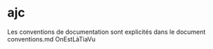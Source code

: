 # ajc
Les conventions de documentation sont explicités dans le document conventions.md
OnEstLàTiaVu


